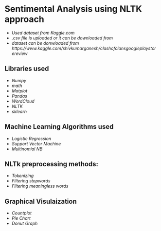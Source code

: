 # Sentimental Analysis using NLTK approach

<i>
  <ul>
    <li>Used dataset from Kaggle.com</li>
    <li> .csv file is uploaded or it can be downloaded from </li>
    <li> dataset can be donwloaded from https://www.kaggle.com/shivkumarganesh/clashofclansgoogleplaystorereview </li>
  </ul>
  </i>
  
## Libraries used
<i>
  <ul>
    <li>Numpy</li>
    <li>math</li>
    <li>Matplot</li>
    <li>Pandas</li>
    <li>WordCloud</li>
    <li>NLTK</li>
    <li>sklearn</li>
  </ul>
 </i>
 
 ## Machine Learning Algorithms used
 
 <i>
  <ul>
    <li>Logistic Regression</li>
    <li>Support Vector Machine</li>
    <li>Multinomial NB</li>
  </ul>
</i>

## NLTk preprocessing methods:

<i>
  <ul>
    <li>Tokenizing</li>
    <li>Filtering stopwords</li>
    <li>Filtering meaningless words</li>
  </ul>
</i>

## Graphical Visulaization

<i>
  <ul>
    <li>Countplot</li>
    <li>Pie Chart</li>
    <li>Donut Graph</li>
  </ul>
</i>


